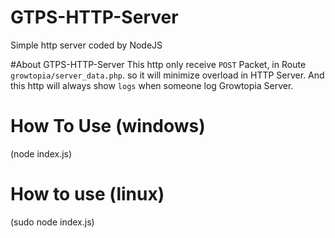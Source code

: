 # GTPS-HTTP-Server
Simple http server coded by NodeJS

#About GTPS-HTTP-Server
This http only receive ``POST`` Packet, in Route ``growtopia/server_data.php``. so it will minimize overload in HTTP Server. And this http will always show ``logs`` when someone log Growtopia Server.

# How To Use (windows)
(node index.js)

# How to use (linux)
(sudo node index.js)



